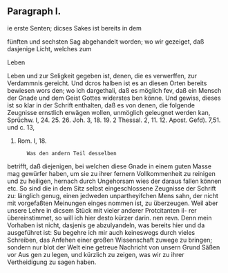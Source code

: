 
<!-- Seite 367 -->
Paragraph I.
------------

ie erste Senten; dicses Sakes ist bereits in dem

fünften und sechsten Sag abgehandelt worden; wo wir gezeiget, daß dasjenige Licht, welches zum

Leben


<!-- Seite 368 -->
Leben und zur Seligkeit gegeben ist, denen, die es
verwerffen, zur Verdammnis gereicht. Und dcros
halben ist es an diesen Orten bereits bewiesen wors
den; wo ich dargethali, daß es möglich fev, daß ein
Mensch der Gnade und dem Geist Gottes widerstes
ben könne. Und gewiss, dieses ist so klar in der Schrift
enthalten, daß es von denen, die folgende Zeugnisse
ernstlich erwägen wollen, unmöglich geleugnet werden
kan, Sprüchw. I, 24. 25. 26. Joh. 3, 18. 19.
2 Thessal. 2, 11. 12. Apost. Gefd). 7,51. und c. 13,
1.  Rom. I, 18.

           Was den andern Teil desselben
betrifft, daß diejenigen, bei welchen diese Gnade
in einem guten Masse mag gewürfer haben, um
sie zu ihrer fernern Vollkommenheit zu reinigen
und zu heiligen, hernach durch Ungehorsam wies
der daraus fallen können etc. So sind die in dem
Sitz selbst eingeschlossene Zeugnisse der Schrift zu:
länglich genug, einen jedweden unpartheyifchen Mens
sahn, der nicht mit vorgefaßten Meinungen einges
nommen ist, zu überzeugen. Weil aber unsere Lehre
in dicsem Stück mit vieler anderer Protcitanten il-
rer übereinstimmet, so will ich hier desto kürzer darin.
nen revn. Denn mein Vorhaben ist nicht, dasjenis
ge abzulyandeln, was bereits hier und da ausgeführet
ist: Su begehre ich mir auch keineswegs durch vieles
Schreiben, das Anfehen einer großen Wissenschaft
zuwege zu bringen; sondern nur blot der Welt eine
getreue Nachricht von unsern Grund Säßen vor Aus
gen zu legen, und kürzlich zu zeigen, was wir zu ihrer
Vertheidigung zu sagen haben.

